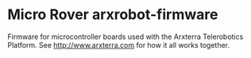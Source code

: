 Micro Rover arxrobot-firmware
=================

Firmware for microcontroller boards used with the Arxterra Telerobotics Platform.  See http://www.arxterra.com for how it all works together.
